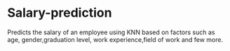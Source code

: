 # Salary-prediction
Predicts the salary of an employee using KNN based on factors such as age, gender,graduation level, work experience,field  of work and few more.

